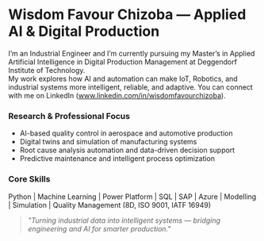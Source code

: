 # Wisdom Favour Chizoba — Applied AI & Digital Production

I’m an Industrial Engineer and I’m currently pursuing my Master’s in Applied Artificial Intelligence in Digital Production Management at Deggendorf Institute of Technology.  
My work explores how AI and automation can make IoT, Robotics, and industrial systems more intelligent, reliable, and adaptive. You can connect with me on LinkedIn (www.linkedin.com/in/wisdomfavourchizoba).

### Research & Professional Focus
- AI-based quality control in aerospace and automotive production  
- Digital twins and simulation of manufacturing systems  
- Root cause analysis automation and data-driven decision support  
- Predictive maintenance and intelligent process optimization  

### Core Skills
Python | Machine Learning | Power Platform | SQL | SAP | Azure | Modelling | Simulation | Quality Management (8D, ISO 9001, IATF 16949)  

> *"Turning industrial data into intelligent systems — bridging engineering and AI for smarter production."*
> 
<!---
### Featured Projects
- [Data-Driven Quality Analysis](./01_Data-Driven-Quality)  
- [Root Cause Analysis Automation](./02_Root-Cause-Automation)  
- [Predictive Maintenance](./03_Predictive-Maintenance)  
- [Digital Twin Simulation](./04_Digital-Twin-Simulation)  
--->
